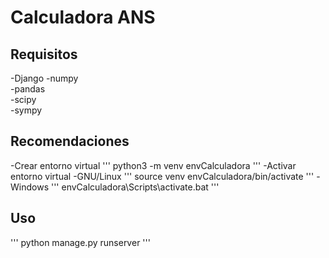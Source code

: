 # Calculadora ANS

## Requisitos
-Django
-numpy          
-pandas   
-scipy          
-sympy  

## Recomendaciones
-Crear entorno virtual 
'''
python3 -m venv envCalculadora
'''
-Activar entorno virtual
     -GNU/Linux
'''
source venv envCalculadora/bin/activate
'''
    -Windows
'''
envCalculadora\Scripts\activate.bat
'''

## Uso
'''
python manage.py runserver
'''
